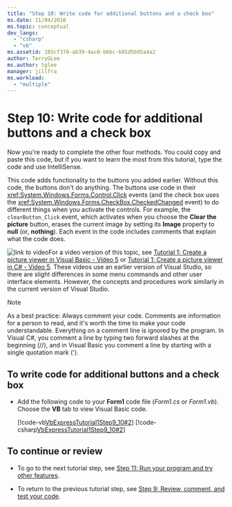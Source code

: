 ```yaml
---
title: "Step 10: Write code for additional buttons and a check box"
ms.date: 11/04/2016
ms.topic: conceptual
dev_langs:
  - "csharp"
  - "vb"
ms.assetid: 185cf370-ab39-4ac0-b6bc-601d5b95a4a2
author: TerryGLee
ms.author: tglee
manager: jillfra
ms.workload:
  - "multiple"
---
```

# Step 10: Write code for additional buttons and a check box
Now you're ready to complete the other four methods. You could copy and paste this code, but if you want to learn the most from this tutorial, type the code and use IntelliSense.

This code adds functionality to the buttons you added earlier. Without this code, the buttons don't do anything. The buttons use code in their <xref:System.Windows.Forms.Control.Click> events (and the check box uses the <xref:System.Windows.Forms.CheckBox.CheckedChanged> event) to do different things when you activate the controls. For example, the `clearButton_Click` event, which activates when you choose the **Clear the picture** button, erases the current image by setting its **Image** property to **null** (or, **nothing**). Each event in the code includes comments that explain what the code does.

![link to video](../data-tools/media/playvideo.gif)For a video version of this topic, see [Tutorial 1: Create a picture viewer in Visual Basic - Video 5](http://go.microsoft.com/fwlink/?LinkId=205216) or [Tutorial 1: Create a picture viewer in C# - Video 5](http://go.microsoft.com/fwlink/?LinkId=205206). These videos use an earlier version of Visual Studio, so there are slight differences in some menu commands and other user interface elements. However, the concepts and procedures work similarly in the current version of Visual Studio.

> [!NOTE]
> As a best practice: Always comment your code. Comments are information for a person to read, and it's worth the time to make your code understandable. Everything on a comment line is ignored by the program. In Visual C#, you comment a line by typing two forward slashes at the beginning (//), and in Visual Basic you comment a line by starting with a single quotation mark (').

## To write code for additional buttons and a check box

- Add the following code to your **Form1** code file (*Form1.cs* or *Form1.vb*). Choose the **VB** tab to view Visual Basic code.

     [!code-vb[VbExpressTutorial1Step9_10#2](../ide/codesnippet/VisualBasic/step-10-write-code-for-additional-buttons-and-a-check-box_1.vb)]
     [!code-csharp[VbExpressTutorial1Step9_10#2](../ide/codesnippet/CSharp/step-10-write-code-for-additional-buttons-and-a-check-box_1.cs)]

## To continue or review

- To go to the next tutorial step, see [Step 11: Run your program and try other features](../ide/step-11-run-your-program-and-try-other-features.md).

- To return to the previous tutorial step, see [Step 9: Review, comment, and test your code](../ide/step-9-review-comment-and-test-your-code.md).
